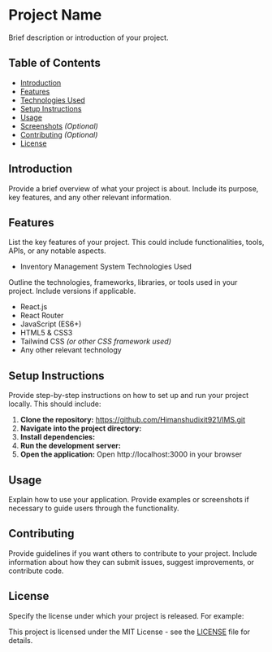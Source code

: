 # Project Name

Brief description or introduction of your project.

## Table of Contents

- [Introduction](#introduction)
- [Features](#features)
- [Technologies Used](#technologies-used)
- [Setup Instructions](#setup-instructions)
- [Usage](#usage)
- [Screenshots](#screenshots) _(Optional)_
- [Contributing](#contributing) _(Optional)_
- [License](#license)

## Introduction

Provide a brief overview of what your project is about. Include its purpose, key features, and any other relevant information.

## Features

List the key features of your project. This could include functionalities, tools, APIs, or any notable aspects.

- Inventory Management System
 Technologies Used

Outline the technologies, frameworks, libraries, or tools used in your project. Include versions if applicable.

- React.js
- React Router
- JavaScript (ES6+)
- HTML5 & CSS3
- Tailwind CSS _(or other CSS framework used)_
- Any other relevant technology

## Setup Instructions

Provide step-by-step instructions on how to set up and run your project locally. This should include:

1. **Clone the repository:**
   https://github.com/Himanshudixit921/IMS.git
2. **Navigate into the project directory:**
3. **Install dependencies:**
4. **Run the development server:**
5. **Open the application:**
   Open http://localhost:3000 in your browser

## Usage

Explain how to use your application. Provide examples or screenshots if necessary to guide users through the functionality.



## Contributing

Provide guidelines if you want others to contribute to your project. Include information about how they can submit issues, suggest improvements, or contribute code.

## License

Specify the license under which your project is released. For example:

This project is licensed under the MIT License - see the [LICENSE](LICENSE) file for details.
